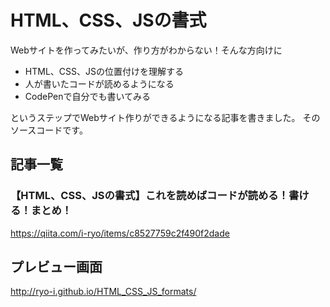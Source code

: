 # HTML、CSS、JSの書式

Webサイトを作ってみたいが、作り方がわからない！そんな方向けに

* HTML、CSS、JSの位置付けを理解する
* 人が書いたコードが読めるようになる
* CodePenで自分でも書いてみる

というステップでWebサイト作りができるようになる記事を書きました。
そのソースコードです。

## 記事一覧

### 【HTML、CSS、JSの書式】これを読めばコードが読める！書ける！まとめ！

https://qiita.com/i-ryo/items/c8527759c2f490f2dade

## プレビュー画面

http://ryo-i.github.io/HTML_CSS_JS_formats/
